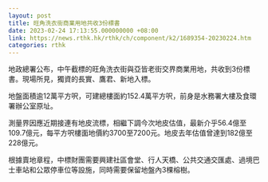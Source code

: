 ```yaml
---
layout: post
title: 旺角洗衣街商業用地共收3份標書
date: 2023-02-24 17:13:55.000000000 +08:00
link: https://news.rthk.hk/rthk/ch/component/k2/1689354-20230224.htm
categories: rthk
---
```


地政總署公布，中午截標的旺角洗衣街與亞皆老街交界商業用地，共收到3份標書。現場所見，獨資的長實、鷹君、新地入標。

地盤面積逾12萬平方呎，可建總樓面約152.4萬平方呎，前身是水務署大樓及食環署辦公室原址。

測量界因應近期接連有地皮流標，相繼下調今次地皮估值，最新介乎56.4億至109.7億元，每平方呎樓面地價約3700至7200元。地皮去年估值曾達到182億至228億元。

根據賣地章程，中標財團需要興建社區會堂、行人天橋、公共交通交匯處、過境巴士車站和公眾停車位等設施，同時需要保留地盤內3棵榕樹。
